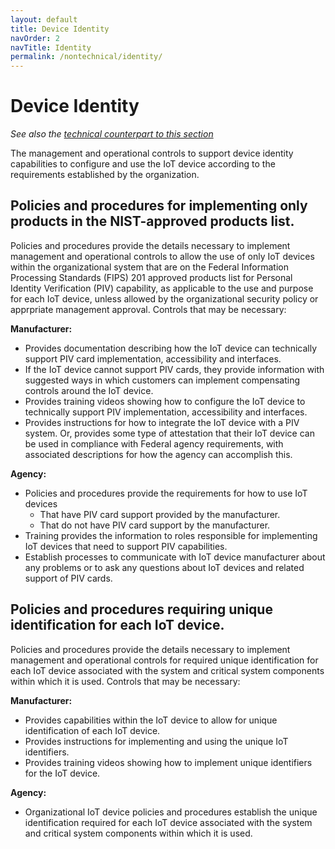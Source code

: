 ```yaml
---
layout: default
title: Device Identity
navOrder: 2
navTitle: Identity
permalink: /nontechnical/identity/
---
```


# Device Identity

_See also the [technical counterpart to this section](../_8259-Catalog/identity.md)_

The management and operational controls to support device identity capabilities to configure and use the IoT device according to the requirements established by the organization.

## Policies and procedures for implementing only products in the NIST-approved products list.

Policies and procedures provide the details necessary to implement management and operational controls to allow the use of only IoT devices within the organizational system that are on the Federal Information Processing Standards (FIPS) 201 approved products list for Personal Identity Verification (PIV) capability, as applicable to the use and purpose for each IoT device, unless allowed by the organizational security policy or apprpriate management approval. Controls that may be necessary:

**Manufacturer:**

- Provides documentation describing how the IoT device can technically support PIV card implementation, accessibility and interfaces.
- If the IoT device cannot support PIV cards, they provide information with suggested ways in which customers can implement compensating controls around the IoT device.
- Provides training videos showing how to configure the IoT device to technically support PIV implementation, accessibility and interfaces.
- Provides instructions for how to integrate the IoT device with a PIV system. Or, provides some type of attestation that their IoT device can be used in compliance with Federal agency requirements, with associated descriptions for how the agency can accomplish this.

**Agency:**

- Policies and procedures provide the requirements for how to use IoT devices
  - That have PIV card support provided by the manufacturer.
  - That do not have PIV card support by the manufacturer.
- Training provides the information to roles responsible for implementing IoT devices that need to support PIV capabilities.
- Establish processes to communicate with IoT device manufacturer about any problems or to ask any questions about IoT devices and related support of PIV cards.

## Policies and procedures requiring unique identification for each IoT device.

Policies and procedures provide the details necessary to implement management and operational controls for required unique identification for each IoT device associated with the system and critical system components within which it is used. Controls that may be necessary:

**Manufacturer:**

- Provides capabilities within the IoT device to allow for unique identification of each IoT device.
- Provides instructions for implementing and using the unique IoT identifiers.
- Provides training videos showing how to implement unique identifiers for the IoT device.

**Agency:**

- Organizational IoT device policies and procedures establish the unique identification required for each IoT device associated with the system and critical system components within which it is used.

